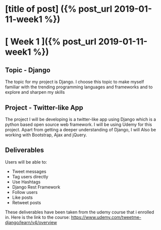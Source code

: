 # [title of post] ({% post_url 2019-01-11-week1 %})
# [ Week 1 ]({% post_url 2019-01-11-week1 %})


## Topic - Django
The topic for my project is Django. I choose this topic to make myself familiar with the trending programming languages and frameworks and to explore and sharpen my skills

## Project - Twitter-like App
The project I will be developing is a twitter-like app using Django which is a python based open source web framework. I will be using Udemy for this project. Apart from getting a deeper understanding of Django, I will Also be working with Bootstrap, Ajax and jQuery.

## Deliverables
Users will be able to:

* Tweet messages
* Tag users directly
* Use Hashtags
* Django Rest Framework
* Follow users
* Like posts
* Retweet posts

These deliverables have been taken from the udemy course that i enrolled in. Here is the link to the course: https://www.udemy.com/tweetme-django/learn/v4/overview
